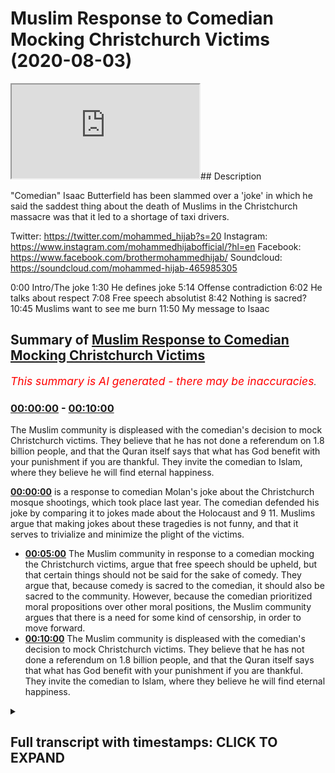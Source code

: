 # Muslim Response to Comedian Mocking Christchurch Victims (2020-08-03)

<iframe loading='lazy' src='https://www.youtube.com/embed/tcW4fvnHX8g'></iframe>## Description

"Comedian" Isaac Butterfield has been slammed over a 'joke' in which he said the saddest thing about the death of Muslims in the Christchurch massacre was that it led to a shortage of taxi drivers.

Twitter: https://twitter.com/mohammed_hijab?s=20
Instagram: https://www.instagram.com/mohammedhijabofficial/?hl=en
Facebook: https://www.facebook.com/brothermohammedhijab/
Soundcloud: https://soundcloud.com/mohammed-hijab-465985305

0:00 Intro/The joke 
1:30 He defines joke
5:14 Offense contradiction
6:02 He talks about respect
7:08 Free speech absolutist 
8:42 Nothing is sacred?
10:45 Muslims want to see me burn
11:50 My message to Isaac

## Summary of [Muslim Response to Comedian Mocking Christchurch Victims](https://www.youtube.com/watch?v=tcW4fvnHX8g)


*<span style="color:red; font-size:125%">This summary is AI generated - there may be inaccuracies</span>. [](/)*

### [00:00:00](https://www.youtube.com/watch?v=tcW4fvnHX8g&t=0) - [00:10:00](https://www.youtube.com/watch?v=tcW4fvnHX8g&t=600)

The Muslim community is displeased with the comedian's decision to mock Christchurch victims. They believe that he has not done a referendum on 1.8 billion people, and that the Quran itself says that what has God benefit with your punishment if you are thankful. They invite the comedian to Islam, where they believe he will find eternal happiness.

**[00:00:00](https://www.youtube.com/watch?v=tcW4fvnHX8g&t=0)**  is a response to comedian Molan's joke about the Christchurch mosque shootings, which took place last year. The comedian defended his joke by comparing it to jokes made about the Holocaust and 9 11. Muslims argue that making jokes about these tragedies is not funny, and that it serves to trivialize and minimize the plight of the victims.
* **[00:05:00](https://www.youtube.com/watch?v=tcW4fvnHX8g&t=300)** The Muslim community in response to a comedian mocking the Christchurch victims, argue that free speech should be upheld, but that certain things should not be said for the sake of comedy. They argue that, because comedy is sacred to the comedian, it should also be sacred to the community. However, because the comedian prioritized moral propositions over other moral positions, the Muslim community argues that there is a need for some kind of censorship, in order to move forward.
* **[00:10:00](https://www.youtube.com/watch?v=tcW4fvnHX8g&t=600)** The Muslim community is displeased with the comedian's decision to mock Christchurch victims. They believe that he has not done a referendum on 1.8 billion people, and that the Quran itself says that what has God benefit with your punishment if you are thankful. They invite the comedian to Islam, where they believe he will find eternal happiness.

<details><summary><h2>Full transcript with timestamps: CLICK TO EXPAND</h2></summary>

[0:00:00](https://youtu.be/tcW4fvnHX8g?t=0) [Music]  
[0:00:08](https://youtu.be/tcW4fvnHX8g?t=8) this video is a response  
[0:00:10](https://youtu.be/tcW4fvnHX8g?t=10) to a joke a supposed  
[0:00:13](https://youtu.be/tcW4fvnHX8g?t=13) joke that a comedian made  
[0:00:16](https://youtu.be/tcW4fvnHX8g?t=16) about the christ church event which took  
[0:00:19](https://youtu.be/tcW4fvnHX8g?t=19) place last year  
[0:00:20](https://youtu.be/tcW4fvnHX8g?t=20) whereby 52 people were horrifically and  
[0:00:24](https://youtu.be/tcW4fvnHX8g?t=24) monstrously  
[0:00:25](https://youtu.be/tcW4fvnHX8g?t=25) uh killed in their place of worship  
[0:00:28](https://youtu.be/tcW4fvnHX8g?t=28) let's  
[0:00:28](https://youtu.be/tcW4fvnHX8g?t=28) hear the joke and let's hear the  
[0:00:31](https://youtu.be/tcW4fvnHX8g?t=31) justification  
[0:00:33](https://youtu.be/tcW4fvnHX8g?t=33) for the joke this australian extremists  
[0:00:36](https://youtu.be/tcW4fvnHX8g?t=36) stormed this building this mosque  
[0:00:38](https://youtu.be/tcW4fvnHX8g?t=38) this room where people were saying their  
[0:00:40](https://youtu.be/tcW4fvnHX8g?t=40) prayers and going about their business  
[0:00:42](https://youtu.be/tcW4fvnHX8g?t=42) and for me the saddest thing about that  
[0:00:46](https://youtu.be/tcW4fvnHX8g?t=46) it wasn't the 52 people who were killed  
[0:00:49](https://youtu.be/tcW4fvnHX8g?t=49) it wasn't the countless others who had  
[0:00:51](https://youtu.be/tcW4fvnHX8g?t=51) their lives changed forever because  
[0:00:52](https://youtu.be/tcW4fvnHX8g?t=52) their family members were taken from  
[0:00:54](https://youtu.be/tcW4fvnHX8g?t=54) them  
[0:00:56](https://youtu.be/tcW4fvnHX8g?t=56) it was the hundreds of people that night  
[0:00:57](https://youtu.be/tcW4fvnHX8g?t=57) who couldn't make it home from  
[0:00:58](https://youtu.be/tcW4fvnHX8g?t=58) nightclubs in christchurch because all  
[0:01:00](https://youtu.be/tcW4fvnHX8g?t=60) the cabbies were dead  
[0:01:11](https://youtu.be/tcW4fvnHX8g?t=71) [Applause]  
[0:01:15](https://youtu.be/tcW4fvnHX8g?t=75) so in trying to defend his views  
[0:01:18](https://youtu.be/tcW4fvnHX8g?t=78) this comedian has come out with a range  
[0:01:21](https://youtu.be/tcW4fvnHX8g?t=81) of  
[0:01:22](https://youtu.be/tcW4fvnHX8g?t=82) arguments really of justification so  
[0:01:25](https://youtu.be/tcW4fvnHX8g?t=85) let's hear the first one  
[0:01:26](https://youtu.be/tcW4fvnHX8g?t=86) key word there is it is a joke  
[0:01:30](https://youtu.be/tcW4fvnHX8g?t=90) it is not real it is make believe i  
[0:01:33](https://youtu.be/tcW4fvnHX8g?t=93) don't really feel like that but that is  
[0:01:35](https://youtu.be/tcW4fvnHX8g?t=95) what comedy is  
[0:01:36](https://youtu.be/tcW4fvnHX8g?t=96) what i've got here is the dictionary  
[0:01:38](https://youtu.be/tcW4fvnHX8g?t=98) definition of what it is to be a joke is  
[0:01:40](https://youtu.be/tcW4fvnHX8g?t=100) something such as a funny story or trick  
[0:01:42](https://youtu.be/tcW4fvnHX8g?t=102) this cambridge  
[0:01:43](https://youtu.be/tcW4fvnHX8g?t=103) dictionary that is said or done in order  
[0:01:45](https://youtu.be/tcW4fvnHX8g?t=105) to make people laugh  
[0:01:46](https://youtu.be/tcW4fvnHX8g?t=106) your criteria of uh the joke having to  
[0:01:50](https://youtu.be/tcW4fvnHX8g?t=110) be something which is  
[0:01:51](https://youtu.be/tcW4fvnHX8g?t=111) um or assumed to be something which is  
[0:01:54](https://youtu.be/tcW4fvnHX8g?t=114) fictitious or  
[0:01:55](https://youtu.be/tcW4fvnHX8g?t=115) make believe it's not something which is  
[0:01:57](https://youtu.be/tcW4fvnHX8g?t=117) indicated with the dictionary definition  
[0:01:59](https://youtu.be/tcW4fvnHX8g?t=119) i've looked at more than one dictionary  
[0:02:00](https://youtu.be/tcW4fvnHX8g?t=120) definition  
[0:02:00](https://youtu.be/tcW4fvnHX8g?t=120) so why is it that you want us to assume  
[0:02:03](https://youtu.be/tcW4fvnHX8g?t=123) that  
[0:02:04](https://youtu.be/tcW4fvnHX8g?t=124) a joke is something which is make  
[0:02:05](https://youtu.be/tcW4fvnHX8g?t=125) believe fictitious or doesn't correspond  
[0:02:07](https://youtu.be/tcW4fvnHX8g?t=127) with what you believe in  
[0:02:08](https://youtu.be/tcW4fvnHX8g?t=128) doesn't make sense it's not in line with  
[0:02:10](https://youtu.be/tcW4fvnHX8g?t=130) the definitions i have so the problem  
[0:02:12](https://youtu.be/tcW4fvnHX8g?t=132) with this joke  
[0:02:13](https://youtu.be/tcW4fvnHX8g?t=133) is not just the fact that you  
[0:02:15](https://youtu.be/tcW4fvnHX8g?t=135) trivialized or minimized the plight of  
[0:02:17](https://youtu.be/tcW4fvnHX8g?t=137) the 52 people that were killed in cold  
[0:02:19](https://youtu.be/tcW4fvnHX8g?t=139) blood  
[0:02:20](https://youtu.be/tcW4fvnHX8g?t=140) yes and the families of those  
[0:02:21](https://youtu.be/tcW4fvnHX8g?t=141) individuals who are also grieving and  
[0:02:23](https://youtu.be/tcW4fvnHX8g?t=143) probably still grieving at this moment  
[0:02:26](https://youtu.be/tcW4fvnHX8g?t=146) at such a horrific and monstrous event  
[0:02:28](https://youtu.be/tcW4fvnHX8g?t=148) in the history of the world  
[0:02:30](https://youtu.be/tcW4fvnHX8g?t=150) it's not just this fact but it's the  
[0:02:32](https://youtu.be/tcW4fvnHX8g?t=152) fact that you homogenized  
[0:02:34](https://youtu.be/tcW4fvnHX8g?t=154) this group of muslim people as if they  
[0:02:36](https://youtu.be/tcW4fvnHX8g?t=156) are one ethnic  
[0:02:38](https://youtu.be/tcW4fvnHX8g?t=158) group all of which have one occupation a  
[0:02:41](https://youtu.be/tcW4fvnHX8g?t=161) singular  
[0:02:41](https://youtu.be/tcW4fvnHX8g?t=161) occupation which is what taxi driving  
[0:02:44](https://youtu.be/tcW4fvnHX8g?t=164) taxi driving  
[0:02:46](https://youtu.be/tcW4fvnHX8g?t=166) when in fact islam and muslims are a  
[0:02:49](https://youtu.be/tcW4fvnHX8g?t=169) diverse  
[0:02:50](https://youtu.be/tcW4fvnHX8g?t=170) group of individuals and the people who  
[0:02:51](https://youtu.be/tcW4fvnHX8g?t=171) died were different genders in different  
[0:02:53](https://youtu.be/tcW4fvnHX8g?t=173) ages let's let's be frank  
[0:02:55](https://youtu.be/tcW4fvnHX8g?t=175) you might be saying oh this is pedantic  
[0:02:56](https://youtu.be/tcW4fvnHX8g?t=176) it's a joke no sorry i don't this does  
[0:02:58](https://youtu.be/tcW4fvnHX8g?t=178) not work with me  
[0:02:59](https://youtu.be/tcW4fvnHX8g?t=179) it does not work with me because the  
[0:03:00](https://youtu.be/tcW4fvnHX8g?t=180) word joke here yeah and what it means to  
[0:03:02](https://youtu.be/tcW4fvnHX8g?t=182) be a joke is not this what you what you  
[0:03:04](https://youtu.be/tcW4fvnHX8g?t=184) try to put forward and fool your  
[0:03:05](https://youtu.be/tcW4fvnHX8g?t=185) audiences with  
[0:03:07](https://youtu.be/tcW4fvnHX8g?t=187) it's not that so having said this now  
[0:03:10](https://youtu.be/tcW4fvnHX8g?t=190) not only is that the case but you  
[0:03:13](https://youtu.be/tcW4fvnHX8g?t=193) you made it as if those individuals who  
[0:03:16](https://youtu.be/tcW4fvnHX8g?t=196) are now homogenized and otherwise  
[0:03:18](https://youtu.be/tcW4fvnHX8g?t=198) yeah those muslims who are the taxi  
[0:03:19](https://youtu.be/tcW4fvnHX8g?t=199) drivers have the sole job  
[0:03:22](https://youtu.be/tcW4fvnHX8g?t=202) of taking people away from taking people  
[0:03:25](https://youtu.be/tcW4fvnHX8g?t=205) home from nightclubs  
[0:03:26](https://youtu.be/tcW4fvnHX8g?t=206) living a liberal lifestyle a non-islamic  
[0:03:28](https://youtu.be/tcW4fvnHX8g?t=208) lifestyle so here the point is this is  
[0:03:30](https://youtu.be/tcW4fvnHX8g?t=210) that not only have you homogenized  
[0:03:33](https://youtu.be/tcW4fvnHX8g?t=213) and otherwise the muslims but you have  
[0:03:36](https://youtu.be/tcW4fvnHX8g?t=216) made them the servant class  
[0:03:38](https://youtu.be/tcW4fvnHX8g?t=218) the slave class whose job it is  
[0:03:41](https://youtu.be/tcW4fvnHX8g?t=221) to facilitate the liberal lifestyles of  
[0:03:44](https://youtu.be/tcW4fvnHX8g?t=224) those people who are enjoying themselves  
[0:03:46](https://youtu.be/tcW4fvnHX8g?t=226) in clubs and pubs uh out  
[0:03:49](https://youtu.be/tcW4fvnHX8g?t=229) on that night and that is for you the  
[0:03:50](https://youtu.be/tcW4fvnHX8g?t=230) tragedy now you might be saying  
[0:03:53](https://youtu.be/tcW4fvnHX8g?t=233) it's not why i actually believe it's a  
[0:03:54](https://youtu.be/tcW4fvnHX8g?t=234) lie it's make believe but that's not  
[0:03:56](https://youtu.be/tcW4fvnHX8g?t=236) what it is to be  
[0:03:57](https://youtu.be/tcW4fvnHX8g?t=237) a joke and we're gonna explain why your  
[0:04:01](https://youtu.be/tcW4fvnHX8g?t=241) sacred values and i use those words  
[0:04:03](https://youtu.be/tcW4fvnHX8g?t=243) clearly  
[0:04:04](https://youtu.be/tcW4fvnHX8g?t=244) of freedom of speech absolutism is in  
[0:04:07](https://youtu.be/tcW4fvnHX8g?t=247) fact  
[0:04:07](https://youtu.be/tcW4fvnHX8g?t=247) flawed in what follows but we laugh  
[0:04:10](https://youtu.be/tcW4fvnHX8g?t=250) about horrible things all the time it's  
[0:04:12](https://youtu.be/tcW4fvnHX8g?t=252) how people deal  
[0:04:12](https://youtu.be/tcW4fvnHX8g?t=252) with tragedy and he even says in another  
[0:04:15](https://youtu.be/tcW4fvnHX8g?t=255) part of his video that we i he himself  
[0:04:17](https://youtu.be/tcW4fvnHX8g?t=257) made a joke about the holocaust and  
[0:04:18](https://youtu.be/tcW4fvnHX8g?t=258) about 9 11.  
[0:04:19](https://youtu.be/tcW4fvnHX8g?t=259) it's not about you a white man yeah that  
[0:04:21](https://youtu.be/tcW4fvnHX8g?t=261) lives in australia making a joke about  
[0:04:23](https://youtu.be/tcW4fvnHX8g?t=263) 9 11 or this or that so but imagine if a  
[0:04:25](https://youtu.be/tcW4fvnHX8g?t=265) muslim  
[0:04:26](https://youtu.be/tcW4fvnHX8g?t=266) yeah a practicing traditionalist muslim  
[0:04:29](https://youtu.be/tcW4fvnHX8g?t=269) had made a joke about 9 11.  
[0:04:31](https://youtu.be/tcW4fvnHX8g?t=271) that's the comparison the comparison is  
[0:04:34](https://youtu.be/tcW4fvnHX8g?t=274) imagine if a traditionalist muslim who  
[0:04:36](https://youtu.be/tcW4fvnHX8g?t=276) is clearly visibly  
[0:04:37](https://youtu.be/tcW4fvnHX8g?t=277) practicing his religion yeah made a joke  
[0:04:40](https://youtu.be/tcW4fvnHX8g?t=280) about nine that's the that is the  
[0:04:41](https://youtu.be/tcW4fvnHX8g?t=281) correct kind of comparison  
[0:04:44](https://youtu.be/tcW4fvnHX8g?t=284) then how would the the the public the  
[0:04:46](https://youtu.be/tcW4fvnHX8g?t=286) american public react to that  
[0:04:48](https://youtu.be/tcW4fvnHX8g?t=288) and would they have a right to react  
[0:04:49](https://youtu.be/tcW4fvnHX8g?t=289) angrily to that that's the question it's  
[0:04:51](https://youtu.be/tcW4fvnHX8g?t=291) not about whether you  
[0:04:53](https://youtu.be/tcW4fvnHX8g?t=293) as a white man who has no connection to  
[0:04:56](https://youtu.be/tcW4fvnHX8g?t=296) the to islam or  
[0:04:57](https://youtu.be/tcW4fvnHX8g?t=297) muslims yeah make a joke about 9 11 on  
[0:05:00](https://youtu.be/tcW4fvnHX8g?t=300) the whole of course it's about  
[0:05:01](https://youtu.be/tcW4fvnHX8g?t=301) whether muslims make that joke practice  
[0:05:03](https://youtu.be/tcW4fvnHX8g?t=303) visibly traditionalist  
[0:05:04](https://youtu.be/tcW4fvnHX8g?t=304) practicing muslims make that joke yeah  
[0:05:07](https://youtu.be/tcW4fvnHX8g?t=307) and whether that could be or would be a  
[0:05:09](https://youtu.be/tcW4fvnHX8g?t=309) response which i i'm pretty sure they  
[0:05:10](https://youtu.be/tcW4fvnHX8g?t=310) would be  
[0:05:11](https://youtu.be/tcW4fvnHX8g?t=311) in england or usa or whatever it is  
[0:05:14](https://youtu.be/tcW4fvnHX8g?t=314) it is just laughing at horrible things  
[0:05:16](https://youtu.be/tcW4fvnHX8g?t=316) and i understand why you're offended  
[0:05:19](https://youtu.be/tcW4fvnHX8g?t=319) because i'm offended by it too that is  
[0:05:22](https://youtu.be/tcW4fvnHX8g?t=322) the point  
[0:05:23](https://youtu.be/tcW4fvnHX8g?t=323) this is problematic because in the  
[0:05:24](https://youtu.be/tcW4fvnHX8g?t=324) beginning of this whole video you were  
[0:05:25](https://youtu.be/tcW4fvnHX8g?t=325) showing us screenshots  
[0:05:27](https://youtu.be/tcW4fvnHX8g?t=327) of people uh abusing you online  
[0:05:29](https://youtu.be/tcW4fvnHX8g?t=329) cyberbullying  
[0:05:31](https://youtu.be/tcW4fvnHX8g?t=331) so if you really thought if you really  
[0:05:33](https://youtu.be/tcW4fvnHX8g?t=333) thought  
[0:05:34](https://youtu.be/tcW4fvnHX8g?t=334) that being offended should not be the  
[0:05:37](https://youtu.be/tcW4fvnHX8g?t=337) criteria  
[0:05:38](https://youtu.be/tcW4fvnHX8g?t=338) for people saying or not saying some  
[0:05:39](https://youtu.be/tcW4fvnHX8g?t=339) things why are you even showing us the  
[0:05:41](https://youtu.be/tcW4fvnHX8g?t=341) abuse that you suffered  
[0:05:42](https://youtu.be/tcW4fvnHX8g?t=342) why are you even showing us that if you  
[0:05:44](https://youtu.be/tcW4fvnHX8g?t=344) really thought that this was the case  
[0:05:45](https://youtu.be/tcW4fvnHX8g?t=345) why are you showing us the fact that  
[0:05:46](https://youtu.be/tcW4fvnHX8g?t=346) these people were saying  
[0:05:47](https://youtu.be/tcW4fvnHX8g?t=347) mean spirited things to you online  
[0:05:50](https://youtu.be/tcW4fvnHX8g?t=350) who cares if you felt offended by that  
[0:05:52](https://youtu.be/tcW4fvnHX8g?t=352) so really it's one  
[0:05:54](https://youtu.be/tcW4fvnHX8g?t=354) uh standard for yourself but another  
[0:05:56](https://youtu.be/tcW4fvnHX8g?t=356) standard for the community which you  
[0:05:58](https://youtu.be/tcW4fvnHX8g?t=358) think is a disposable one which i think  
[0:06:00](https://youtu.be/tcW4fvnHX8g?t=360) you're learning is not which is the  
[0:06:02](https://youtu.be/tcW4fvnHX8g?t=362) muslim community  
[0:06:03](https://youtu.be/tcW4fvnHX8g?t=363) if you treat me with respect i will  
[0:06:04](https://youtu.be/tcW4fvnHX8g?t=364) treat you with that same respect  
[0:06:06](https://youtu.be/tcW4fvnHX8g?t=366) and then a minute 5 40 you talk about  
[0:06:08](https://youtu.be/tcW4fvnHX8g?t=368) respect  
[0:06:09](https://youtu.be/tcW4fvnHX8g?t=369) as if you we're gonna really listen to  
[0:06:11](https://youtu.be/tcW4fvnHX8g?t=371) you yeah it's really let's be real  
[0:06:13](https://youtu.be/tcW4fvnHX8g?t=373) i mean that's the joke if you want to  
[0:06:15](https://youtu.be/tcW4fvnHX8g?t=375) make a joke you want to make a joke  
[0:06:17](https://youtu.be/tcW4fvnHX8g?t=377) yeah that's the joke that you are going  
[0:06:20](https://youtu.be/tcW4fvnHX8g?t=380) to start talking to us  
[0:06:21](https://youtu.be/tcW4fvnHX8g?t=381) about all of after all you've done about  
[0:06:24](https://youtu.be/tcW4fvnHX8g?t=384) respect  
[0:06:25](https://youtu.be/tcW4fvnHX8g?t=385) what is the what is the definition of  
[0:06:26](https://youtu.be/tcW4fvnHX8g?t=386) the word respect due regard one of the  
[0:06:28](https://youtu.be/tcW4fvnHX8g?t=388) definitions is  
[0:06:29](https://youtu.be/tcW4fvnHX8g?t=389) do you regard for people's feelings so  
[0:06:32](https://youtu.be/tcW4fvnHX8g?t=392) if you have respect for me  
[0:06:33](https://youtu.be/tcW4fvnHX8g?t=393) you're talking about reciprocity and  
[0:06:34](https://youtu.be/tcW4fvnHX8g?t=394) respect that if you have respect for me  
[0:06:36](https://youtu.be/tcW4fvnHX8g?t=396) i'll have respect for you and vice versa  
[0:06:38](https://youtu.be/tcW4fvnHX8g?t=398) and so on  
[0:06:39](https://youtu.be/tcW4fvnHX8g?t=399) but what if we're telling you right that  
[0:06:41](https://youtu.be/tcW4fvnHX8g?t=401) what you're doing is disrespectful  
[0:06:43](https://youtu.be/tcW4fvnHX8g?t=403) and you continue saying i'm gonna do it  
[0:06:45](https://youtu.be/tcW4fvnHX8g?t=405) so is that is that respectful  
[0:06:46](https://youtu.be/tcW4fvnHX8g?t=406) according to what respect actually means  
[0:06:50](https://youtu.be/tcW4fvnHX8g?t=410) so you seem to be a contradictory man a  
[0:06:53](https://youtu.be/tcW4fvnHX8g?t=413) contradictory man  
[0:06:54](https://youtu.be/tcW4fvnHX8g?t=414) a man who hasn't got his morality  
[0:06:56](https://youtu.be/tcW4fvnHX8g?t=416) figured out this is the problem  
[0:06:59](https://youtu.be/tcW4fvnHX8g?t=419) intellectually you're bankrupt you're  
[0:07:02](https://youtu.be/tcW4fvnHX8g?t=422) morally bankrupt  
[0:07:03](https://youtu.be/tcW4fvnHX8g?t=423) you have no sense of direction when it  
[0:07:06](https://youtu.be/tcW4fvnHX8g?t=426) comes to what can i say and what can i  
[0:07:08](https://youtu.be/tcW4fvnHX8g?t=428) not say  
[0:07:08](https://youtu.be/tcW4fvnHX8g?t=428) i genuinely believe that everything is  
[0:07:11](https://youtu.be/tcW4fvnHX8g?t=431) okay  
[0:07:12](https://youtu.be/tcW4fvnHX8g?t=432) which means you're a free speech  
[0:07:14](https://youtu.be/tcW4fvnHX8g?t=434) absolutist  
[0:07:16](https://youtu.be/tcW4fvnHX8g?t=436) but society even liberal thinkers  
[0:07:19](https://youtu.be/tcW4fvnHX8g?t=439) okay liberal thinkers who argued the  
[0:07:22](https://youtu.be/tcW4fvnHX8g?t=442) case for freedom of speech  
[0:07:24](https://youtu.be/tcW4fvnHX8g?t=444) they would restrict and censor freedom  
[0:07:27](https://youtu.be/tcW4fvnHX8g?t=447) of speech  
[0:07:29](https://youtu.be/tcW4fvnHX8g?t=449) as per the harm principle on certain uh  
[0:07:32](https://youtu.be/tcW4fvnHX8g?t=452) occasions for example plagiarism  
[0:07:35](https://youtu.be/tcW4fvnHX8g?t=455) copyright  
[0:07:36](https://youtu.be/tcW4fvnHX8g?t=456) um leaking industrial secrets  
[0:07:39](https://youtu.be/tcW4fvnHX8g?t=459) of government for example military  
[0:07:41](https://youtu.be/tcW4fvnHX8g?t=461) secrets these are all  
[0:07:42](https://youtu.be/tcW4fvnHX8g?t=462) examples um of i'm sure if someone took  
[0:07:46](https://youtu.be/tcW4fvnHX8g?t=466) your video and put it on  
[0:07:47](https://youtu.be/tcW4fvnHX8g?t=467) on their youtube channel you wouldn't  
[0:07:48](https://youtu.be/tcW4fvnHX8g?t=468) like that and you might even say you  
[0:07:50](https://youtu.be/tcW4fvnHX8g?t=470) know what this is not the kind of  
[0:07:51](https://youtu.be/tcW4fvnHX8g?t=471) freedom of speech  
[0:07:52](https://youtu.be/tcW4fvnHX8g?t=472) yes i accept because this is copyright  
[0:07:55](https://youtu.be/tcW4fvnHX8g?t=475) and plagiarism  
[0:07:56](https://youtu.be/tcW4fvnHX8g?t=476) otherwise you should make a video  
[0:07:58](https://youtu.be/tcW4fvnHX8g?t=478) explaining to everyone that you allow  
[0:07:59](https://youtu.be/tcW4fvnHX8g?t=479) your content on their channels  
[0:08:02](https://youtu.be/tcW4fvnHX8g?t=482) you should do this if you are truly a  
[0:08:04](https://youtu.be/tcW4fvnHX8g?t=484) free speech absolutist  
[0:08:06](https://youtu.be/tcW4fvnHX8g?t=486) but you will say no it's copyright and  
[0:08:07](https://youtu.be/tcW4fvnHX8g?t=487) plagiarism and so on and so forth  
[0:08:09](https://youtu.be/tcW4fvnHX8g?t=489) and if that is the case and if that is  
[0:08:10](https://youtu.be/tcW4fvnHX8g?t=490) your position then you realize that  
[0:08:12](https://youtu.be/tcW4fvnHX8g?t=492) there is a need  
[0:08:14](https://youtu.be/tcW4fvnHX8g?t=494) a practical need yes a practical need  
[0:08:17](https://youtu.be/tcW4fvnHX8g?t=497) for some kind of censorship  
[0:08:19](https://youtu.be/tcW4fvnHX8g?t=499) so if you realize that there is a  
[0:08:20](https://youtu.be/tcW4fvnHX8g?t=500) practical need for some kind of  
[0:08:22](https://youtu.be/tcW4fvnHX8g?t=502) censorship in order for economy  
[0:08:23](https://youtu.be/tcW4fvnHX8g?t=503) and society to move forward  
[0:08:26](https://youtu.be/tcW4fvnHX8g?t=506) the question is who sets the parameters  
[0:08:29](https://youtu.be/tcW4fvnHX8g?t=509) for such need  
[0:08:30](https://youtu.be/tcW4fvnHX8g?t=510) where does it become inappropriate or  
[0:08:33](https://youtu.be/tcW4fvnHX8g?t=513) otherwise immoral  
[0:08:35](https://youtu.be/tcW4fvnHX8g?t=515) for certain things to be said or not to  
[0:08:36](https://youtu.be/tcW4fvnHX8g?t=516) be said  
[0:08:38](https://youtu.be/tcW4fvnHX8g?t=518) and what the contradictory set of  
[0:08:41](https://youtu.be/tcW4fvnHX8g?t=521) propositions you're putting forward is  
[0:08:43](https://youtu.be/tcW4fvnHX8g?t=523) there is nothing sacred and that is the  
[0:08:45](https://youtu.be/tcW4fvnHX8g?t=525) way  
[0:08:46](https://youtu.be/tcW4fvnHX8g?t=526) that comedy should be but the irony the  
[0:08:48](https://youtu.be/tcW4fvnHX8g?t=528) mother of all ironies is the following  
[0:08:50](https://youtu.be/tcW4fvnHX8g?t=530) is that for you comedy is sacred and not  
[0:08:54](https://youtu.be/tcW4fvnHX8g?t=534) only is that  
[0:08:55](https://youtu.be/tcW4fvnHX8g?t=535) not only is comedy sacred but free  
[0:08:57](https://youtu.be/tcW4fvnHX8g?t=537) speech is sacred as well  
[0:08:58](https://youtu.be/tcW4fvnHX8g?t=538) you're saying nothing is sacred but you  
[0:09:00](https://youtu.be/tcW4fvnHX8g?t=540) actually are upholding a sacred  
[0:09:02](https://youtu.be/tcW4fvnHX8g?t=542) principle  
[0:09:03](https://youtu.be/tcW4fvnHX8g?t=543) in fact you could even argue depending  
[0:09:05](https://youtu.be/tcW4fvnHX8g?t=545) on how you define religion a religious  
[0:09:07](https://youtu.be/tcW4fvnHX8g?t=547) principle  
[0:09:08](https://youtu.be/tcW4fvnHX8g?t=548) yes that free speech  
[0:09:12](https://youtu.be/tcW4fvnHX8g?t=552) should be upheld which is in my  
[0:09:14](https://youtu.be/tcW4fvnHX8g?t=554) understanding of it  
[0:09:15](https://youtu.be/tcW4fvnHX8g?t=555) a sacred principle don't make yourself  
[0:09:17](https://youtu.be/tcW4fvnHX8g?t=557) out to be a neutralist  
[0:09:19](https://youtu.be/tcW4fvnHX8g?t=559) when it comes to uh free speech and so  
[0:09:22](https://youtu.be/tcW4fvnHX8g?t=562) on and so forth you do  
[0:09:23](https://youtu.be/tcW4fvnHX8g?t=563) prioritize and hierarchies yes you do  
[0:09:26](https://youtu.be/tcW4fvnHX8g?t=566) that  
[0:09:27](https://youtu.be/tcW4fvnHX8g?t=567) a set of moral propositions over and  
[0:09:29](https://youtu.be/tcW4fvnHX8g?t=569) above other moral positions  
[0:09:30](https://youtu.be/tcW4fvnHX8g?t=570) don't say ever nothing is sacred because  
[0:09:32](https://youtu.be/tcW4fvnHX8g?t=572) clearly you're upholding  
[0:09:34](https://youtu.be/tcW4fvnHX8g?t=574) free speech absolutism as a sacred  
[0:09:37](https://youtu.be/tcW4fvnHX8g?t=577) morality and not only that but comedy  
[0:09:40](https://youtu.be/tcW4fvnHX8g?t=580) itself is sacred for you  
[0:09:42](https://youtu.be/tcW4fvnHX8g?t=582) so much so that you allow  
[0:09:45](https://youtu.be/tcW4fvnHX8g?t=585) things to be said in the name of comedy  
[0:09:47](https://youtu.be/tcW4fvnHX8g?t=587) that you would never probably allow  
[0:09:49](https://youtu.be/tcW4fvnHX8g?t=589) to be said in other contexts for example  
[0:09:52](https://youtu.be/tcW4fvnHX8g?t=592) copyright libel defamation of character  
[0:09:54](https://youtu.be/tcW4fvnHX8g?t=594) and so on and so forth  
[0:09:55](https://youtu.be/tcW4fvnHX8g?t=595) my question is how do you make such  
[0:09:57](https://youtu.be/tcW4fvnHX8g?t=597) distinction  
[0:09:58](https://youtu.be/tcW4fvnHX8g?t=598) on your moral philosophy how do you make  
[0:10:01](https://youtu.be/tcW4fvnHX8g?t=601) such a decision  
[0:10:02](https://youtu.be/tcW4fvnHX8g?t=602) how can you prove that on the one hand  
[0:10:04](https://youtu.be/tcW4fvnHX8g?t=604) yeah if you take functionalism out of  
[0:10:06](https://youtu.be/tcW4fvnHX8g?t=606) the picture  
[0:10:07](https://youtu.be/tcW4fvnHX8g?t=607) how can you prove that it's immoral to  
[0:10:09](https://youtu.be/tcW4fvnHX8g?t=609) plagiarize  
[0:10:10](https://youtu.be/tcW4fvnHX8g?t=610) and defame and on the other hand yes  
[0:10:14](https://youtu.be/tcW4fvnHX8g?t=614) on the other hand it's okay to say  
[0:10:16](https://youtu.be/tcW4fvnHX8g?t=616) whatever you want in the name  
[0:10:18](https://youtu.be/tcW4fvnHX8g?t=618) of comedy the problem here is you  
[0:10:20](https://youtu.be/tcW4fvnHX8g?t=620) actually  
[0:10:21](https://youtu.be/tcW4fvnHX8g?t=621) do have a god you do have a god  
[0:10:24](https://youtu.be/tcW4fvnHX8g?t=624) you do have a religion don't make  
[0:10:26](https://youtu.be/tcW4fvnHX8g?t=626) yourself out to be some neutralist  
[0:10:28](https://youtu.be/tcW4fvnHX8g?t=628) or some agnostic in this sense no your  
[0:10:30](https://youtu.be/tcW4fvnHX8g?t=630) religion is the  
[0:10:32](https://youtu.be/tcW4fvnHX8g?t=632) religion of liberalism and more  
[0:10:34](https://youtu.be/tcW4fvnHX8g?t=634) particularly  
[0:10:35](https://youtu.be/tcW4fvnHX8g?t=635) free speech absolutism that's your  
[0:10:37](https://youtu.be/tcW4fvnHX8g?t=637) religious what's sacred to you  
[0:10:40](https://youtu.be/tcW4fvnHX8g?t=640) okay so having said that now nothing is  
[0:10:43](https://youtu.be/tcW4fvnHX8g?t=643) sacred would make  
[0:10:44](https://youtu.be/tcW4fvnHX8g?t=644) no sense at all particularly the muslim  
[0:10:46](https://youtu.be/tcW4fvnHX8g?t=646) people who think i'm a horrible piece of  
[0:10:48](https://youtu.be/tcW4fvnHX8g?t=648) [ __ ] you want to see me burn  
[0:10:50](https://youtu.be/tcW4fvnHX8g?t=650) well you said that some muslims you see  
[0:10:52](https://youtu.be/tcW4fvnHX8g?t=652) this is the problem  
[0:10:53](https://youtu.be/tcW4fvnHX8g?t=653) hasty generalizations muslims according  
[0:10:57](https://youtu.be/tcW4fvnHX8g?t=657) to pew by the end of the century will be  
[0:10:58](https://youtu.be/tcW4fvnHX8g?t=658) one of every three people  
[0:11:00](https://youtu.be/tcW4fvnHX8g?t=660) on planet earth demographic one of every  
[0:11:03](https://youtu.be/tcW4fvnHX8g?t=663) three people a third of the planet will  
[0:11:05](https://youtu.be/tcW4fvnHX8g?t=665) be muslim  
[0:11:06](https://youtu.be/tcW4fvnHX8g?t=666) i don't think all i don't think you've  
[0:11:07](https://youtu.be/tcW4fvnHX8g?t=667) done a referendum yes  
[0:11:09](https://youtu.be/tcW4fvnHX8g?t=669) on 1.8 billion people and in fact the  
[0:11:12](https://youtu.be/tcW4fvnHX8g?t=672) quran itself says in chapter 4 verse 147  
[0:11:21](https://youtu.be/tcW4fvnHX8g?t=681) that what has what with allah benefit  
[0:11:24](https://youtu.be/tcW4fvnHX8g?t=684) what would god benefit  
[0:11:26](https://youtu.be/tcW4fvnHX8g?t=686) with your punishment if you are thankful  
[0:11:28](https://youtu.be/tcW4fvnHX8g?t=688) and you believe  
[0:11:30](https://youtu.be/tcW4fvnHX8g?t=690) and god is ever thankful all  
[0:11:33](https://youtu.be/tcW4fvnHX8g?t=693) knowledgeable  
[0:11:34](https://youtu.be/tcW4fvnHX8g?t=694) chapter 4 verse 147 in fact if muslims  
[0:11:38](https://youtu.be/tcW4fvnHX8g?t=698) are are doing what islam says or what  
[0:11:40](https://youtu.be/tcW4fvnHX8g?t=700) the quran says in particular they  
[0:11:42](https://youtu.be/tcW4fvnHX8g?t=702) shouldn't want you to be burned at all  
[0:11:44](https://youtu.be/tcW4fvnHX8g?t=704) muslims should yes according to the  
[0:11:47](https://youtu.be/tcW4fvnHX8g?t=707) quranic discourse  
[0:11:48](https://youtu.be/tcW4fvnHX8g?t=708) want the best for you and in fact that's  
[0:11:50](https://youtu.be/tcW4fvnHX8g?t=710) what i'll say to you  
[0:11:52](https://youtu.be/tcW4fvnHX8g?t=712) we don't want you to go to hell in fact  
[0:11:53](https://youtu.be/tcW4fvnHX8g?t=713) the opposite is true we don't want  
[0:11:55](https://youtu.be/tcW4fvnHX8g?t=715) anybody to  
[0:11:56](https://youtu.be/tcW4fvnHX8g?t=716) be burnt or go to hell or have a demise  
[0:11:58](https://youtu.be/tcW4fvnHX8g?t=718) in the afterlife which is eternal  
[0:12:00](https://youtu.be/tcW4fvnHX8g?t=720) eternally excruciating we don't want  
[0:12:02](https://youtu.be/tcW4fvnHX8g?t=722) that to happen to you  
[0:12:03](https://youtu.be/tcW4fvnHX8g?t=723) in fact we want you to have a  
[0:12:05](https://youtu.be/tcW4fvnHX8g?t=725) pleasurable eternal  
[0:12:07](https://youtu.be/tcW4fvnHX8g?t=727) life of goodness and that's why we  
[0:12:10](https://youtu.be/tcW4fvnHX8g?t=730) invite you to islam we invite you to  
[0:12:12](https://youtu.be/tcW4fvnHX8g?t=732) believing  
[0:12:13](https://youtu.be/tcW4fvnHX8g?t=733) in one god as the quran says in  
[0:12:15](https://youtu.be/tcW4fvnHX8g?t=735) shakhartom  
[0:12:16](https://youtu.be/tcW4fvnHX8g?t=736) to be thankful and gratitude grateful to  
[0:12:19](https://youtu.be/tcW4fvnHX8g?t=739) be thankful and grateful  
[0:12:21](https://youtu.be/tcW4fvnHX8g?t=741) to god and to believe in god and with  
[0:12:24](https://youtu.be/tcW4fvnHX8g?t=744) that you'll have  
[0:12:25](https://youtu.be/tcW4fvnHX8g?t=745) the ultimate purpose of life realized  
[0:12:28](https://youtu.be/tcW4fvnHX8g?t=748) the ultimate purpose of life which is  
[0:12:29](https://youtu.be/tcW4fvnHX8g?t=749) not to make  
[0:12:30](https://youtu.be/tcW4fvnHX8g?t=750) other people laugh that's not the  
[0:12:31](https://youtu.be/tcW4fvnHX8g?t=751) purpose of life i'm not saying you  
[0:12:33](https://youtu.be/tcW4fvnHX8g?t=753) shouldn't or you couldn't  
[0:12:35](https://youtu.be/tcW4fvnHX8g?t=755) you can do that as well it's a  
[0:12:36](https://youtu.be/tcW4fvnHX8g?t=756) subsidiary thing but the  
[0:12:38](https://youtu.be/tcW4fvnHX8g?t=758) the crux of the basic human function is  
[0:12:40](https://youtu.be/tcW4fvnHX8g?t=760) to believe in one god  
[0:12:41](https://youtu.be/tcW4fvnHX8g?t=761) to worship one god yeah for the sake of  
[0:12:46](https://youtu.be/tcW4fvnHX8g?t=766) knowing your purpose having a happy life  
[0:12:49](https://youtu.be/tcW4fvnHX8g?t=769) having welfare in this world and in the  
[0:12:50](https://youtu.be/tcW4fvnHX8g?t=770) next world we don't believe that you're  
[0:12:52](https://youtu.be/tcW4fvnHX8g?t=772) just gonna  
[0:12:52](https://youtu.be/tcW4fvnHX8g?t=772) turn into ashes and that will be the end  
[0:12:54](https://youtu.be/tcW4fvnHX8g?t=774) of the human experience  
[0:12:56](https://youtu.be/tcW4fvnHX8g?t=776) so that's something you should look into  
[0:12:57](https://youtu.be/tcW4fvnHX8g?t=777) and i and i invite you to look into  
[0:13:00](https://youtu.be/tcW4fvnHX8g?t=780) that in fact i'm having happy to have a  
[0:13:02](https://youtu.be/tcW4fvnHX8g?t=782) conversation with you and bring you onto  
[0:13:03](https://youtu.be/tcW4fvnHX8g?t=783) my podcast the mh podcast  
[0:13:05](https://youtu.be/tcW4fvnHX8g?t=785) where we can have a conversation a  
[0:13:07](https://youtu.be/tcW4fvnHX8g?t=787) religious conversation  
[0:13:08](https://youtu.be/tcW4fvnHX8g?t=788) a political conversation a philosophical  
[0:13:11](https://youtu.be/tcW4fvnHX8g?t=791) conversation  
[0:13:12](https://youtu.be/tcW4fvnHX8g?t=792) about these things free speech about  
[0:13:14](https://youtu.be/tcW4fvnHX8g?t=794) religion  
[0:13:15](https://youtu.be/tcW4fvnHX8g?t=795) about what you actually meant and in  
[0:13:17](https://youtu.be/tcW4fvnHX8g?t=797) that way  
[0:13:18](https://youtu.be/tcW4fvnHX8g?t=798) perhaps the muslim community can look  
[0:13:21](https://youtu.be/tcW4fvnHX8g?t=801) past your ignorance towards them  
[0:13:23](https://youtu.be/tcW4fvnHX8g?t=803) and perhaps we as humanity  
[0:13:26](https://youtu.be/tcW4fvnHX8g?t=806) can move forward together hand in hand  
[0:13:29](https://youtu.be/tcW4fvnHX8g?t=809) not offending one another and as you  
[0:13:31](https://youtu.be/tcW4fvnHX8g?t=811) said  
[0:13:32](https://youtu.be/tcW4fvnHX8g?t=812) in theory respecting one another but  
[0:13:35](https://youtu.be/tcW4fvnHX8g?t=815) also in practice  
[0:13:36](https://youtu.be/tcW4fvnHX8g?t=816) implementing such respect to another  
[0:13:51](https://youtu.be/tcW4fvnHX8g?t=831) you  
</details>